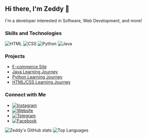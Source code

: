 ## Hi there, I'm Zeddy 👋
I'm a developer interested in Software, Web Development, and more!

### Skills and Technologies
![HTML](https://img.shields.io/badge/HTML5-E34F26?style=for-the-badge&logo=html5&logoColor=white)
![CSS](https://img.shields.io/badge/CSS3-1572B6?style=for-the-badge&logo=css3&logoColor=white)
![Python](https://img.shields.io/badge/Python-3776AB?style=for-the-badge&logo=python&logoColor=white)
![Java](https://img.shields.io/badge/Java-ED8B00?style=for-the-badge&logo=java&logoColor=white)

### Projects
- [E-commerce Site](https://github.com/yourusername/ecommerce-site)
- [Java Learning Journey](https://github.com/yourusername/java-learning)
- [Python Learning Journey](https://github.com/yourusername/python-learning)
- [HTML/CSS Learning Journey](https://github.com/yourusername/htmlcss-learning)

### Connect with Me
- [![Instagram](https://img.shields.io/badge/Instagram-E4405F?style=for-the-badge&logo=instagram&logoColor=white)](https://instagram.com/shazadar)
- [![Website](https://img.shields.io/badge/Website-000000?style=for-the-badge&logo=About.me&logoColor=white)](https://www.zeddyhere.com)
- [![Telegram](https://img.shields.io/badge/Telegram-2CA5E0?style=for-the-badge&logo=telegram&logoColor=white)](https://t.me/ZeddyAr)
- [![Facebook](https://img.shields.io/badge/Facebook-1877F2?style=for-the-badge&logo=facebook&logoColor=white)](https://www.facebook.com/shazadarshad)

![Zeddy's GitHub stats](https://github-readme-stats.vercel.app/api?username=shazadarshad&show_icons=true&theme=radical)
![Top Languages](https://github-readme-stats.vercel.app/api/top-langs/?username=shazadarshad&layout=compact&theme=radical)
<!--
**shazadarshad/shazadarshad** is a ✨ _special_ ✨ repository because its `README.md` (this file) appears on your GitHub profile.

Here are some ideas to get you started:

- 🔭 I’m currently working on ...
- 🌱 I’m currently learning ...
- 👯 I’m looking to collaborate on ...
- 🤔 I’m looking for help with ...
- 💬 Ask me about ...
- 📫 How to reach me: ...
- 😄 Pronouns: ...
- ⚡ Fun fact: ...
-->
